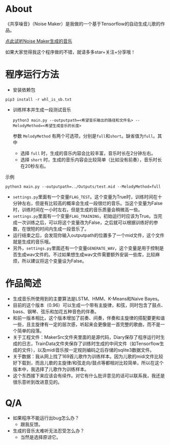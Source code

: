 # About
《共享噪音》（Noise Maker）是我做的一个基于Tensorflow的自动生成儿歌的作品。

[点此试听Noise Maker生成的音乐](http://v.youku.com/v_show/id_XMzE1MTU3NTUzNg==.html?spm=a2hzp.8244740.0.0)

如果大家觉得我这个程序做的不错，就请多多star+关注+分享哦！

# 程序运行方法
* 安装依赖包
```
pip3 install -r whl_is_sb.txt
```

* 训练样本并生成一段测试音乐
    ```
    python3 main.py --outputpath=<希望音乐输出的路径和文件名> --MelodyMethod=<希望生成音乐的长度>
    ```
    参数 `MelodyMethod` 有两个可选项，分别是`full`和`short`。缺省值为`full`。其中

    + 选择 `full` 时，生成的音乐内容会比较丰富，音乐时长在2分钟左右。
    + 选择 `short` 时，生成的音乐内容会比较简单（比如没有前奏），音乐时长在20秒左右。

示例
```
python3 main.py --outputpath=../Outputs/test.mid --MelodyMethod=full
```
* ```settings.py```里面有一个变量```FLAG_TEST```。这个变量为True时，训练时间在十分钟左右，但是有比较高的概率会生成一段很烂的音乐。当这个变量为False时，训练时间在一小时左右，但是生成的音乐质量会稍微高一些。
* ```settings.py```里面有一个变量```FLAG_TRAINING```，初始运行时应该为True。当完成一次训练之后，可以将这个变量改为False，之后就可以根据训练好的参数，在很短的时间内生成一段音乐了。
* 运行结束之后，会发现你输入outputpath的位置多了一个mid文件，这个文件就是生成的音乐哦。
* 另外，```settings.py```里面还有一个变量```GENERATE_WAV```，这个变量是用于控制是否生成wav文件的。不过如果想生成wav文件需要额外安装一些库，比较麻烦，所以建议将这个变量设为False。

# 作品简述

* 生成音乐所使用到的主要算法是LSTM、HMM、K-Means和Naive Bayes。
* 目前的这个版本（0.96）可以生成一个带有主旋律，和弦，同时包含了鼓点、bass、钢琴、弦乐和加花五种音色的伴奏。
* 和前一版本相比，这个版本增加了前奏、间奏，伴奏和主旋律的搭配要更和谐一些，且主旋律有一定的层次感，听起来会更像是一首完整的歌曲，而不是一个简单的段落。
* 关于工程文件：MakerSrc文件夹里面的是源代码，Diary保存了程序运行时生成的日志，TrainData文件夹保存了训练时生成的中间文件（如Tensorflow生成的文件），以及midi音乐按一定规则编码之后存储的sqlite3数据文件。
* 关于数据：我从网上找了169首儿歌作为训练样本。因为儿歌的midi文件比较好下载到，而且儿歌的主旋律/和弦走向/鼓点等都相对比较简单，所以在这个版本中，我选择了儿歌作为训练样本。
* 这个东西接下来应该会有续作。对它有什么批评意见的话可以联系我，我还是很乐意听到改进意见的。

# Q/A

* 如果程序不能运行出bug怎么办？
    * 跟我反馈。
* 生成的音乐太难听无法忍受怎么办？
    * 当然是选择原谅它。

